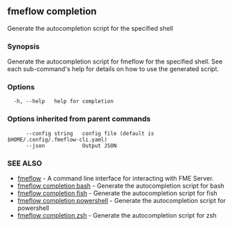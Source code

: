 ## fmeflow completion

Generate the autocompletion script for the specified shell

### Synopsis

Generate the autocompletion script for fmeflow for the specified shell.
See each sub-command's help for details on how to use the generated script.


### Options

```
  -h, --help   help for completion
```

### Options inherited from parent commands

```
      --config string   config file (default is $HOME/.config/.fmeflow-cli.yaml)
      --json            Output JSON
```

### SEE ALSO

* [fmeflow](fmeflow.md)	 - A command line interface for interacting with FME Server.
* [fmeflow completion bash](fmeflow_completion_bash.md)	 - Generate the autocompletion script for bash
* [fmeflow completion fish](fmeflow_completion_fish.md)	 - Generate the autocompletion script for fish
* [fmeflow completion powershell](fmeflow_completion_powershell.md)	 - Generate the autocompletion script for powershell
* [fmeflow completion zsh](fmeflow_completion_zsh.md)	 - Generate the autocompletion script for zsh

